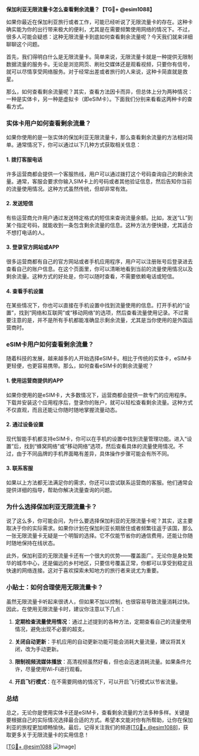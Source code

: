 **保加利亚无限流量卡怎么查看剩余流量？【TG💪+ @esim1088】**

如果你最近在保加利亚旅行或者工作，可能已经听说了无限流量卡的存在。这种卡确实能为你的出行带来极大的便利，尤其是在需要频繁使用网络的情况下。不过，很多人可能会疑惑：这种无限流量卡到底如何查看剩余流量呢？今天我们就来详细聊聊这个问题。

首先，我们得明白什么是无限流量卡。简单来说，无限流量卡就是一种提供无限制数据流量的服务卡。无论是浏览网页、刷社交媒体还是观看视频，只要你有信号，就可以尽情享受网络服务。对于经常出差或者旅行的人来说，这种卡简直就是救星。

那么，如何查看剩余流量呢？其实，查看方法因卡而异，但总体上分为两种情况：一种是实体卡，另一种是虚拟卡（即eSIM卡）。下面我们分别来看看这两种卡的查看方式。

### 实体卡用户如何查看剩余流量？

如果你使用的是一张实体的保加利亚无限流量卡，那么查看剩余流量的方法相对简单。通常情况下，你可以通过以下几种方式获取相关信息：

#### 1. **拨打客服电话**
许多运营商都会提供一个客服热线，用户可以通过拨打这个号码查询自己的剩余流量。通常，客服会要求你输入SIM卡上的号码或者其他验证信息，然后告知你当前的流量使用情况。这种方式虽然传统，但却非常有效。

#### 2. **发送短信**
有些运营商允许用户通过发送特定格式的短信来查询流量余额。比如，发送“LL”到某个指定号码，就能收到一条包含剩余流量的信息。这种方法方便快捷，尤其适合不想打电话的人。

#### 3. **登录官方网站或APP**
很多运营商都有自己的官方网站或者手机应用程序，用户可以注册账号后登录进去查看自己的账户信息。在这个页面里，你可以清晰地看到当前的流量使用情况以及剩余流量。这种方式的好处是，你可以随时查看，不需要依赖电话或短信。

#### 4. **查看手机设置**
在某些情况下，你也可以直接在手机设置中找到流量使用的信息。打开手机的“设置”，找到“网络和互联网”或“移动网络”的选项，然后查看流量使用记录。不过需要注意的是，并不是所有手机都能准确显示剩余流量，尤其是当你使用的是外国运营商时。

### eSIM卡用户如何查看剩余流量？

随着科技的发展，越来越多的人开始选择eSIM卡。相比于传统的实体卡，eSIM卡更轻便，也更容易携带。那么，如何查看eSIM卡的剩余流量呢？

#### 1. **使用运营商提供的APP**
如果你使用的是eSIM卡，大多数情况下，运营商都会提供一款专门的应用程序。下载并安装这个应用程序后，登录你的账户，就可以轻松查看剩余流量。这种方式不仅直观，而且还能让你随时随地掌握流量动态。

#### 2. **通过设备设置**
现代智能手机都支持eSIM卡，你可以在手机的设置中找到流量管理功能。进入“设置”后，找到“蜂窝网络”或“移动网络”选项，然后查看具体的流量使用情况。不过，由于不同品牌的手机界面略有差异，具体操作步骤可能会有所不同。

#### 3. **联系客服**
如果以上方法都无法满足你的需求，你还可以尝试联系运营商的客服。他们通常会提供详细的指导，帮助你解决流量查询的问题。

### 为什么选择保加利亚无限流量卡？

说了这么多，你可能会问，为什么要选择保加利亚的无限流量卡呢？其实，这主要取决于你的实际需求。如果你计划在保加利亚长期居住或者频繁往返于该国，那么一张无限流量卡无疑是一个明智的选择。它不仅能节省你的通信费用，还能让你随时随地保持在线状态。

此外，保加利亚的无限流量卡还有一个很大的优势——覆盖面广。无论你是身处繁华的城市中心，还是偏远的乡村地区，只要信号覆盖正常，你都可以享受到稳定且快速的网络连接。这对于喜欢探索未知地方的旅行者来说尤为重要。

### 小贴士：如何合理使用无限流量卡？

虽然无限流量卡听起来很诱人，但如果不加以控制，也很容易导致流量消耗过快。因此，在使用无限流量卡时，建议你注意以下几点：

1. **定期检查流量使用情况**：通过上述提到的各种方法，定期查看自己的流量使用情况，避免出现不必要的超支。
   
2. **关闭自动更新**：手机应用的自动更新功能可能会消耗大量流量，建议将其关闭，改为手动更新。

3. **限制视频流媒体播放**：高清视频虽然好看，但也会迅速消耗流量。如果条件允许，尽量使用Wi-Fi进行观看。

4. **开启飞行模式**：在不需要网络的情况下，可以开启飞行模式以节省流量。

### 总结

总之，无论你是使用实体卡还是eSIM卡，查看剩余流量的方法多种多样。关键是要根据自己的实际情况选择最合适的方式。希望本文能对你有所帮助，让你在保加利亚的旅程更加顺畅愉快。最后，记得关注我们的频道[[TG💪+ @esim1088](https://t.me/s/esim1088)]，获取更多关于无限流量卡的实用信息！

[[TG💪+ @esim1088](https://t.me/s/esim1088) ![Image](https://i.postimg.cc/4NQfJmqS/Snipaste-2025-05-13-00-14-12.png)]
